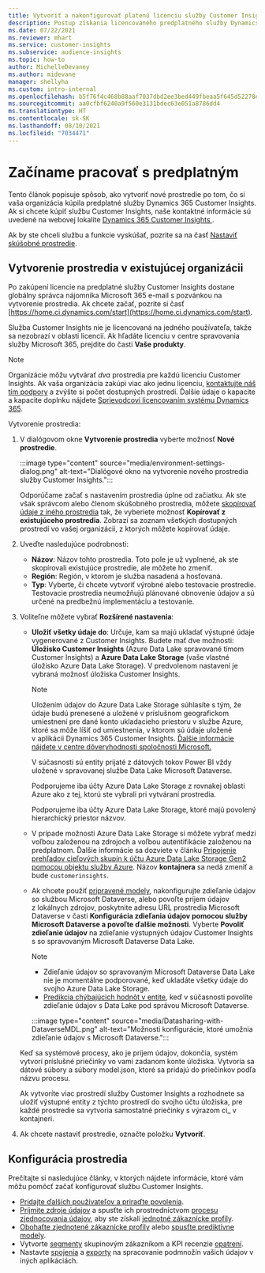 ```yaml
---
title: Vytvoriť a nakonfigurovať platenú licenciu služby Customer Insights
description: Postup získania licencovaného predplatného služby Dynamics 365 Customer Insights a jej konfigurácie.
ms.date: 07/22/2021
ms.reviewer: mhart
ms.service: customer-insights
ms.subservice: audience-insights
ms.topic: how-to
author: MichelleDevaney
ms.author: midevane
manager: shellyha
ms.custom: intro-internal
ms.openlocfilehash: b5f76f4c468b88aaf7037dbd2ee3bed449fbeaa5f645d52278eee05b36b4e328
ms.sourcegitcommit: aa0cfbf6240a9f560e3131bdec63e051a8786dd4
ms.translationtype: HT
ms.contentlocale: sk-SK
ms.lasthandoff: 08/10/2021
ms.locfileid: "7034471"
---
```

# <a name="get-started-with-a-paid-subscription"></a>Začíname pracovať s predplatným

Tento článok popisuje spôsob, ako vytvoriť nové prostredie po tom, čo si vaša organizácia kúpila predplatné služby Dynamics 365 Customer Insights. Ak si chcete kúpiť službu Customer Insights, naše kontaktné informácie sú uvedené na webovej lokalite [Dynamics 365 Customer Insights ](https://dynamics.microsoft.com/ai/customer-insights/). 

Ak by ste chceli službu a funkcie vyskúšať, pozrite sa na časť [Nastaviť skúšobné prostredie](get-started-trial.md).

## <a name="create-an-environment-in-an-existing-organization"></a>Vytvorenie prostredia v existujúcej organizácii

Po zakúpení licencie na predplatné služby Customer Insights dostane globálny správca nájomníka Microsoft 365 e-mail s pozvánkou na vytvorenie prostredia. Ak chcete začať, pozrite si časť [https://home.ci.dynamics.com/start](https://home.ci.dynamics.com/start). 

Služba Customer Insights nie je licencovaná na jedného používateľa, takže sa nezobrazí v oblasti licencií. Ak hľadáte licenciu v centre spravovania služby Microsoft 365, prejdite do časti **Vaše produkty**. 

> [!NOTE]
> Organizácie môžu vytvárať *dva* prostredia pre každú licenciu Customer Insights. Ak vaša organizácia zakúpi viac ako jednu licenciu, [kontaktujte náš tím podpory](https://go.microsoft.com/fwlink/?linkid=2079641) a zvýšte si počet dostupných prostredí. Ďalšie údaje o kapacite a kapacite doplnku nájdete [Sprievodcovi licencovaním systému Dynamics 365](https://go.microsoft.com/fwlink/?LinkId=866544).

Vytvorenie prostredia:

1. V dialógovom okne **Vytvorenie prostredia** vyberte možnosť **Nové prostredie**.

   :::image type="content" source="media/environment-settings-dialog.png" alt-text="Dialógové okno na vytvorenie nového prostredia služby Customer Insights.":::

   Odporúčame začať s nastavením prostredia úplne od začiatku. Ak ste však správcom alebo členom skúšobného prostredia, môžete [skopírovať údaje z iného prostredia](manage-environments.md#copy-the-environment-configuration) tak, že vyberiete možnosť **Kopírovať z existujúceho prostredia**. Zobrazí sa zoznam všetkých dostupných prostredí vo vašej organizácii, z ktorých môžete kopírovať údaje.

1. Uveďte nasledujúce podrobnosti:
   - **Názov**: Názov tohto prostredia. Toto pole je už vyplnené, ak ste skopírovali existujúce prostredie, ale môžete ho zmeniť.
   - **Región**: Región, v ktorom je služba nasadená a hosťovaná.
   - **Typ**: Vyberte, či chcete vytvoriť výrobné alebo testovacie prostredie. Testovacie prostredia neumožňujú plánované obnovenie údajov a sú určené na predbežnú implementáciu a testovanie.
   
1. Voliteľne môžete vybrať **Rozšírené nastavenia**:

   - **Uložiť všetky údaje do**: Určuje, kam sa majú ukladať výstupné údaje vygenerované z Customer Insights. Budete mať dve možnosti: **Úložisko Customer Insights** (Azure Data Lake spravované tímom Customer Insights) a **Azure Data Lake Storage** (vaše vlastné úložisko Azure Data Lake Storage). V predvolenom nastavení je vybraná možnosť úložiska Customer Insights.

     > [!NOTE]
     > Uložením údajov do Azure Data Lake Storage súhlasíte s tým, že údaje budú prenesené a uložené v príslušnom geografickom umiestnení pre dané konto ukladacieho priestoru v službe Azure, ktoré sa môže líšiť od umiestnenia, v ktorom sú údaje uložené v aplikácii Dynamics 365 Customer Insights. [Ďalšie informácie nájdete v centre dôveryhodnosti spoločnosti Microsoft.](https://www.microsoft.com/trust-center)
     >
     > V súčasnosti sú entity prijaté z dátových tokov Power BI vždy uložené v spravovanej službe Data Lake Microsoft Dataverse. 
     > 
     > Podporujeme iba účty Azure Data Lake Storage z rovnakej oblasti Azure ako z tej, ktorú ste vybrali pri vytváraní prostredia. 
     > 
     > Podporujeme iba účty Azure Data Lake Storage, ktoré majú povolený hierarchický priestor názvov.


   - V prípade možnosti Azure Data Lake Storage si môžete vybrať medzi voľbou založenou na zdrojoch a voľbou autentifikácie založenou na predplatnom. Ďalšie informácie sa dozviete v článku [Pripojenie prehľadov cieľových skupín k účtu Azure Data Lake Storage Gen2 pomocou objektu služby Azure](connect-service-principal.md). Názov **kontajnera** sa nedá zmeniť a bude `customerinsights`.
   
   - Ak chcete použiť [pripravené modely](predictions-overview.md#out-of-box-models), nakonfigurujte zdieľanie údajov so službou Microsoft Dataverse, alebo povoľte príjem údajov z lokálnych zdrojov, poskytnite adresu URL prostredia Microsoft Dataverse v časti **Konfigurácia zdieľania údajov pomocou služby Microsoft Dataverse a povoľte ďalšie možnosti**. Vyberte **Povoliť zdieľanie údajov** na zdieľanie výstupných údajov Customer Insights s so spravovaným Microsoft Dataverse Data Lake.

     > [!NOTE]
     > - Zdieľanie údajov so spravovaným Microsoft Dataverse Data Lake nie je momentálne podporované, keď ukladáte všetky údaje do svojho Azure Data Lake Storage.
     > - [Predikcia chýbajúcich hodnôt v entite](predictions.md), keď v súčasnosti povolíte zdieľanie údajov s Data Lake pod správou Microsoft Dataverse.

     :::image type="content" source="media/Datasharing-with-DataverseMDL.png" alt-text="Možnosti konfigurácie, ktoré umožnia zdieľanie údajov s Microsoft Dataverse.":::

   Keď sa systémové procesy, ako je príjem údajov, dokončia, systém vytvorí príslušné priečinky vo vami zadanom konte úložiska. Vytvoria sa dátové súbory a súbory model.json, ktoré sa pridajú do priečinkov podľa názvu procesu.

   Ak vytvoríte viac prostredí služby Customer Insights a rozhodnete sa uložiť výstupné entity z týchto prostredí do svojho účtu úložiska, pre každé prostredie sa vytvoria samostatné priečinky s výrazom ci_<environmentid> v kontajneri.

1. Ak chcete nastaviť prostredie, označte položku **Vytvoriť**. 

## <a name="configure-an-environment"></a>Konfigurácia prostredia

Prečítajte si nasledujúce články, v ktorých nájdete informácie, ktoré vám môžu pomôcť začať konfigurovať službu Customer Insights. 

- [Pridajte ďalších používateľov a priraďte povolenia](permissions.md).
- [Prijmite zdroje údajov](data-sources.md) a spusťte ich prostredníctvom [procesu zjednocovania údajov](data-unification.md), aby ste získali [jednotné zákaznícke profily](customer-profiles.md).
- [Obohaťte zjednotené zákaznícke profily](enrichment-hub.md) alebo [spusťte prediktívne modely](predictions-overview.md).
- Vytvorte [segmenty](segments.md) skupinovým zákazníkom a KPI recenzie [opatrení](measures.md).
- Nastavte [spojenia](connections.md) a [exporty](export-destinations.md) na spracovanie podmnožín vašich údajov v iných aplikáciách.
